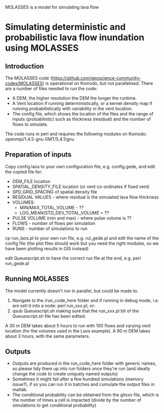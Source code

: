 MOLASSES is a model for simulating lava flow

# Simulating deterministic and probabilistic lava flow inundation using MOLASSES

## Introduction

The MOLASSES code (https://github.com/geoscience-community-codes/MOLASSES) is operational on Komodo, but not parallelised. There are a number of files needed to run the code:

- A DEM, the higher resolution the DEM the longer the runtime. 
- A Vent location if running deterministically, or a kernel density map if running probabilistically with variability in the vent location.
- The config file, which shows the location of the files and the range of inputs (probabilistic) such as thickness (residual) and the number of flows to simulate.

The code runs in perl and requires the following modules on Komodo: 
openmpi/1.4.5-gnu
GMT/5.4.1/gnu

## Preparation of inputs

Copy config.laos to your own configuration file, e.g. config.gede, and edit the copied file for:
- DEM_FILE location
- SPATIAL_DENSITY_FILE location (or vent co-ordinates if fixed vent)
- SPD_GRID_SPACING of spatial density file
- RESIDUAL VALUES - where residual is the simulated lava flow thickness
- VOLUMES:
  - MIN/MAX_TOTAL_VOLUME - ??
  - LOG_MEAN/STD_DEV_TOTAL_VOLUME = ??
- PULSE VOLUME (min and max) - where pulse volume is ??
- FLOWS - number of flows per simulation
- RUNS - number of simulations to run

cp run_laos.pl to your own run file, e.g. rul_gede.pl and edit the name of the config file 
(the plot files should work but you need the right modules, so we have been plotting results in GIS instead)

edit Queuescript.sh to have the correct run file at the end, e.g. perl run_gede.pl

## Running MOLASSES

The model currently doesn't run in parallel, but could be made to.

1. Navigate to the /run_code_here folder and if running in debug mode, i.e. are ssh'd into a node: perl run_xxx.pl, or:
2. qsub Queuescript.sh making sure that the run_xxx.pl bit of the Queuescript.sh file has been edited.

A 30 m DEM takes about 5 hours to run with 100 flows and varying vent location (for the volumes used in the Laos example). 
A 90 m DEM takes about 3 hours, with the same parameters.

## Outputs
- Outputs are produced in the run_code_here folder with generic names, so please tidy them up into run folders once they're run (and ideally change the code to create uniquely named outputs)
- Sometimes it might fail after a few hundred simulations (memory issue?), if so you can run it in batches and cumulate the output files in matlab.
- The conditional probability can be obtained from the gitsxx file, which is the number of times a cell is impacted (divide by the number of simulations to get conditional probability)
